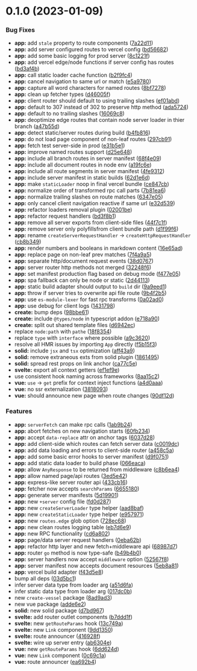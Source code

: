 # 0.1.0 (2023-01-09)

### Bug Fixes

- **app:** add `stale` property to route components ([7a22d11](https://github.com/vessel-js/vessel/commit/7a22d11af60f32cbdbb598ed7fcb2789595711f1))
- **app:** add server configured routes to vercel config ([bd56682](https://github.com/vessel-js/vessel/commit/bd56682b1b852c278d4655a01ade291979447758))
- **app:** add some basic logging for prod server ([8c1221f](https://github.com/vessel-js/vessel/commit/8c1221fb5ce25d2149dd6bb73ac657b5c1cda5a6))
- **app:** add vercel edge/node functions if server config has routes ([bd3af4b](https://github.com/vessel-js/vessel/commit/bd3af4bfda26da79b89c6350016add080b445d11))
- **app:** call static loader cache function ([b2f9fc4](https://github.com/vessel-js/vessel/commit/b2f9fc458d548995a72b3926fda6c1eae509290a))
- **app:** cancel navigation to same url or match ([e5a9780](https://github.com/vessel-js/vessel/commit/e5a978081ee7205e79a700cf73ef3a6943b65fe3))
- **app:** capture all word characters for named routes ([8bf7278](https://github.com/vessel-js/vessel/commit/8bf727899293ce306a457ecabba750c59fbfe2d4))
- **app:** clean up fetcher types ([d46005f](https://github.com/vessel-js/vessel/commit/d46005fa0e8286554acc753a99a2be1bfa6ab1f5))
- **app:** client router should default to using trailing slashes ([ef01abd](https://github.com/vessel-js/vessel/commit/ef01abd45398ef68ae500c5c0274d722bf72a2dd))
- **app:** default to 307 instead of 302 to preserve http method ([ada5724](https://github.com/vessel-js/vessel/commit/ada5724f7f3cdfbd7bf0ae089107c83350e4cf8f))
- **app:** default to no trailing slashes ([16069c8](https://github.com/vessel-js/vessel/commit/16069c8e70c5fb44323f7537ece5ecb7e9e9ec6d))
- **app:** deoptimize edge routes that contain node server loader in thier branch ([a47b55d](https://github.com/vessel-js/vessel/commit/a47b55d16b5e72b1bc3f713309fdbee4c37ce7a9))
- **app:** detect static/server routes during build ([b4fb816](https://github.com/vessel-js/vessel/commit/b4fb816b7dc0e0441cedeccbc11da0cc30d421bc))
- **app:** do not load page component of non-leaf routes ([297cb91](https://github.com/vessel-js/vessel/commit/297cb912cb38a5faa817fb3be9e295fc1baaac88))
- **app:** fetch test server-side in prod ([e31b5e1](https://github.com/vessel-js/vessel/commit/e31b5e1fca06a4446a707a12bfc28ed8155c7931))
- **app:** improve named routes support ([d25e648](https://github.com/vessel-js/vessel/commit/d25e64826f8334cc8fd41bd9722bec9dba653e27))
- **app:** include all branch routes in server manifest ([68f4e09](https://github.com/vessel-js/vessel/commit/68f4e0928ec098b8b031dca9472d278db03f2f9d))
- **app:** include all document routes in node env ([a19fc6e](https://github.com/vessel-js/vessel/commit/a19fc6e481526593686ecb0b808dcefcb2af9bee))
- **app:** include all route segments in server manifest ([4fe9312](https://github.com/vessel-js/vessel/commit/4fe93125a10e6782d708560461a96ea5225e0e46))
- **app:** include server manifest in static builds ([62d1e6d](https://github.com/vessel-js/vessel/commit/62d1e6d84fc288a6836370bfaa2b5435805519ad))
- **app:** make `staticLoader` noop in final vercel bundle ([ce847cb](https://github.com/vessel-js/vessel/commit/ce847cbc5977225854e24486314985bc11a03b0d))
- **app:** normalize order of transformed rpc call parts ([7b81ea6](https://github.com/vessel-js/vessel/commit/7b81ea69db52d32db94b335d0ffa946cfcad8ec6))
- **app:** normalize trailing slashes on route matches ([6347e05](https://github.com/vessel-js/vessel/commit/6347e0559dfabb8213184e31d5fc32ecf674acf5))
- **app:** only cancel client navigation reactive if same url ([e32d539](https://github.com/vessel-js/vessel/commit/e32d5397af585ab11f9004b21b578cc45138366f))
- **app:** refactor loaders removal plugin ([02001be](https://github.com/vessel-js/vessel/commit/02001be0e97995a1466a28a95523095978975364))
- **app:** refactor request handlers ([bd3f8b1](https://github.com/vessel-js/vessel/commit/bd3f8b1d030be95026930bdd1d6a74fc9f8537b8))
- **app:** remove all server exports from client-side files ([44f7c1f](https://github.com/vessel-js/vessel/commit/44f7c1f0dab93c8627361c02b36c872e2ea1d1dc))
- **app:** remove server only polyfillsfrom client bundle path ([d1f99f6](https://github.com/vessel-js/vessel/commit/d1f99f6891a896e0cea569664ea2d26ad14383f0))
- **app:** rename `createServerRequestHandler` -> `createHttpRequestHandler` ([cb8b349](https://github.com/vessel-js/vessel/commit/cb8b34918cba95f1dc67c643acab0d820cef77eb))
- **app:** render numbers and booleans in markdown content ([16e65ad](https://github.com/vessel-js/vessel/commit/16e65ad5c3fe3a12ecfc51b88343524db748cca5))
- **app:** replace page on non-leaf prev matches ([7f4a9a5](https://github.com/vessel-js/vessel/commit/7f4a9a509864a5b93d619e1d9e3256cb1202f00b))
- **app:** separate http/document request events ([38d0767](https://github.com/vessel-js/vessel/commit/38d0767051a59d5160a3feeaae88cfd31589ce29))
- **app:** server router http methods not merged ([32248f6](https://github.com/vessel-js/vessel/commit/32248f62fd3fe37749c8edd5945b11a3f3053867))
- **app:** set manifest production flag based on debug mode ([f477e05](https://github.com/vessel-js/vessel/commit/f477e0591fa3d8306d1c7288745002ae964ddc17))
- **app:** spa fallback can only be node or static ([2d44113](https://github.com/vessel-js/vessel/commit/2d4411379c2b9da9fe3780f08a5a644b26ae8240))
- **app:** static build adapter should output to `build` dir ([9a9eed1](https://github.com/vessel-js/vessel/commit/9a9eed1bdceb0ec4223f9f0d9465ed6744d1c6de))
- **app:** throw if server tries to overwrite api file route ([9b4f2b5](https://github.com/vessel-js/vessel/commit/9b4f2b52f678ffedd164a1fc4c7b4600699e2796))
- **app:** use `es-module-lexer` for fast rpc transforms ([0a02ad0](https://github.com/vessel-js/vessel/commit/0a02ad071d49dfa6c2cbed1fc78675fa5c8e5beb))
- **app:** use debug for client logs ([1431798](https://github.com/vessel-js/vessel/commit/14317980286bad9632c1ee6f6234c4574c473e0c))
- **create:** bump deps ([98bbe61](https://github.com/vessel-js/vessel/commit/98bbe619cbe68162b84c1ba7a49f078844daa69d))
- **create:** include `@types/node` in typescript addon ([e718a90](https://github.com/vessel-js/vessel/commit/e718a9038450903696558fc7a6345a964183c628))
- **create:** split out shared template files ([d6942ec](https://github.com/vessel-js/vessel/commit/d6942ec9ffe59387a4a6e1b8d55e68e9c409553f))
- replace `node:path` with `pathe` ([18f8354](https://github.com/vessel-js/vessel/commit/18f83544dfa5850d60aa09fc45054bbd119f31d9))
- replace `type` with `interface` where possible ([a9c3620](https://github.com/vessel-js/vessel/commit/a9c36203b284fce0be782cae619bba6372be7b9c))
- resolve all HMR issues by importing `App` directly ([f5b15f3](https://github.com/vessel-js/vessel/commit/f5b15f36567e8586fc313c96eac7e2e29929e1d8))
- **solid:** include `jsx` and `tsx` optimization ([aff43a9](https://github.com/vessel-js/vessel/commit/aff43a989fb9927f612453df0163c04a93ab7721))
- **solid:** remove extraneous exts from solid plugin ([1861495](https://github.com/vessel-js/vessel/commit/186149560073e8ae483392ea718e12c4ef867383))
- **solid:** spread rest props on link anchor ([ca77c5e](https://github.com/vessel-js/vessel/commit/ca77c5e2c930b185049272bc7cc6241cb9046c0c))
- **svelte:** export all context getters ([ef1ef9e](https://github.com/vessel-js/vessel/commit/ef1ef9efb1e9bba6d7a953d5617e734d16a63adf))
- use consistent hook naming across frameworks ([8aa15c2](https://github.com/vessel-js/vessel/commit/8aa15c26a800e5a1cde511e448e7629c4bf346ef))
- **vue:** `use` -> `get` prefix for context inject functions ([a4d0aaa](https://github.com/vessel-js/vessel/commit/a4d0aaa43cd2df5378792bfcf685261c2442c6e5))
- **vue:** no ssr externalization ([3818093](https://github.com/vessel-js/vessel/commit/3818093fd9569bbf8315c8c1f09f1159dcc0de70))
- **vue:** should announce new page when route changes ([90df12d](https://github.com/vessel-js/vessel/commit/90df12da0f39553e58af11aa3b8b648cd5a8f67a))

### Features

- **app:** `serverFetch` can make rpc calls ([1ab9b24](https://github.com/vessel-js/vessel/commit/1ab9b242736fe7e904903c47bdd22f724d21aa58))
- **app:** abort fetches on new navigation starts ([60fb234](https://github.com/vessel-js/vessel/commit/60fb234cbe86b794985913de694467b29ac4aefb))
- **app:** accept `data-replace` attr on anchor tags ([6037d28](https://github.com/vessel-js/vessel/commit/6037d28a05c8b9129a74c6798556a0fbbaed5322))
- **app:** add client-side which routes can fetch server data ([c0019dc](https://github.com/vessel-js/vessel/commit/c0019dc70c2a71ba752ed42ac6adc948fed2f6fb))
- **app:** add data loading and errors to client-side router ([a458c5a](https://github.com/vessel-js/vessel/commit/a458c5ab76acbe7e4797f45898bd12813987dcd0))
- **app:** add some basic error hooks to server manifest ([d9f0751](https://github.com/vessel-js/vessel/commit/d9f07517f35577181f7d34da17b46ba3a1adae64))
- **app:** add static data loader to build phase ([066eaca](https://github.com/vessel-js/vessel/commit/066eaca95831aa2e53c0f8d0a394efdb0774a071))
- **app:** allow `AnyResponse` to be returned from middleware ([c8b6ea4](https://github.com/vessel-js/vessel/commit/c8b6ea46d3391c57c24505db5b000744ee89508c))
- **app:** allow named page/api routes ([3ed5e42](https://github.com/vessel-js/vessel/commit/3ed5e42f8b98e290d33a4b98b902a0a449725ab5))
- **app:** express-like server router api ([433cb16](https://github.com/vessel-js/vessel/commit/433cb16a364b9f908eb3b564a55256034a5da396))
- **app:** fetcher now accepts `searchParams` ([6655180](https://github.com/vessel-js/vessel/commit/6655180d7bad2d117bf8dcd28f514c3d10acc8e5))
- **app:** generate server manifests ([5d19901](https://github.com/vessel-js/vessel/commit/5d19901036f9bd5528f48fae28b7aecd9f1f7c29))
- **app:** new `+server` config file ([fd0d287](https://github.com/vessel-js/vessel/commit/fd0d287cdee2cc0bdbc2177c36073aa57bd9d7fe))
- **app:** new `createServerLoader` type helper ([aad8baf](https://github.com/vessel-js/vessel/commit/aad8baf1746c083e3373c24c69dcb72b86c2cc8b))
- **app:** new `createStaticLoader` type helper ([e957971](https://github.com/vessel-js/vessel/commit/e95797159cc23153b31d8439309cff835ab06a42))
- **app:** new `routes.edge` glob option ([728ec68](https://github.com/vessel-js/vessel/commit/728ec685f0b01209549fe558261a569801a9442e))
- **app:** new clean routes logging table ([eb7d6e9](https://github.com/vessel-js/vessel/commit/eb7d6e9f2af7e4edc1522d8a54fc0ed87e81c88f))
- **app:** new RPC functionality ([cd6a802](https://github.com/vessel-js/vessel/commit/cd6a80241134e1877b1b9edc8a67cc8047c62e56))
- **app:** page/data server request handlers ([0eba62b](https://github.com/vessel-js/vessel/commit/0eba62b101407b50ba76aa7705333e5d83dc02cd))
- **app:** refactor http layer and new fetch+middleware api ([68987d7](https://github.com/vessel-js/vessel/commit/68987d70757bb3a7f4c14c26fc7c56cb4a492cce))
- **app:** router `go` method is now type-safe ([b49b4b0](https://github.com/vessel-js/vessel/commit/b49b4b0eb4614b91730b48149c7ed507660361a8))
- **app:** server handlers now accept `middleware` option ([52567f8](https://github.com/vessel-js/vessel/commit/52567f834ebfc3fc6758d19c32df8027d0dc5a03))
- **app:** server manifest now accepts document resources ([5eb8a81](https://github.com/vessel-js/vessel/commit/5eb8a81c539f01179a33a1b4768c68b8a134ce2c))
- **app:** vercel build adapter ([f43d5e8](https://github.com/vessel-js/vessel/commit/f43d5e899b7e2e2d5e1204f521d987becd1c150d))
- bump all deps ([03d5bc1](https://github.com/vessel-js/vessel/commit/03d5bc13a4f0f45efd2cdd66a269d966b2a30895))
- infer server data type from loader arg ([a51d6fa](https://github.com/vessel-js/vessel/commit/a51d6fa6de44f8b7c92e40b4039c745462facb74))
- infer static data type from loader arg ([017dc0b](https://github.com/vessel-js/vessel/commit/017dc0b0e73810c7c674535bfd3a8a4156645aca))
- new `create-vessel` package ([8ad9ad3](https://github.com/vessel-js/vessel/commit/8ad9ad361de66307375555b18e179039553b7a60))
- new vue package ([adde6e2](https://github.com/vessel-js/vessel/commit/adde6e2d628cb97870fce0a02837d7ada85a031a))
- **solid:** new solid package ([d7bd967](https://github.com/vessel-js/vessel/commit/d7bd967aeac282a89178cd2cb06b49164794a2e8))
- **svelte:** add router outlet components ([b7ddd1f](https://github.com/vessel-js/vessel/commit/b7ddd1f37a65aa7a797b948a47e9ace8a243cd36))
- **svelte:** new `getRouteParams` hook ([13c749a](https://github.com/vessel-js/vessel/commit/13c749af74ce1de6106f6b56330f05235b2ac2b3))
- **svelte:** new `Link` component ([9dd1350](https://github.com/vessel-js/vessel/commit/9dd1350dceed9aa370163827877ce6bf79991afc))
- **svelte:** route announcer ([416928f](https://github.com/vessel-js/vessel/commit/416928f4ca126d48d8b926dafd9771f6b79134ae))
- **svelte:** wire up server entry ([ab6304e](https://github.com/vessel-js/vessel/commit/ab6304e1d5568331297b16c5c8cd882cbc60651f))
- **vue:** new `getRouteParams` hook ([6dd624d](https://github.com/vessel-js/vessel/commit/6dd624dbd3af4fa46a84ed7f56cbb19d3551551a))
- **vue:** new `Link` component ([0c69c1a](https://github.com/vessel-js/vessel/commit/0c69c1a60efacb70b6ea3c677d8b6bfa84e344e8))
- **vue:** route announcer ([ea692b4](https://github.com/vessel-js/vessel/commit/ea692b4866d3139715cabee91b7ccbdaf3569ef8))
